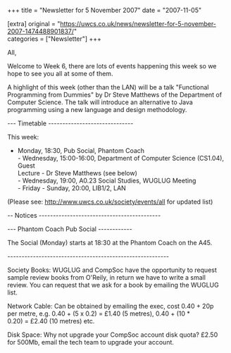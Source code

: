 +++
title = "Newsletter for 5 November 2007"
date = "2007-11-05"

[extra]
original = "https://uwcs.co.uk/news/newsletter-for-5-november-2007-1474488901837/"    
categories = ["Newsletter"]
+++

All,

Welcome to Week 6, there are lots of events happening this week so we  
hope to see you all at some of them.

A highlight of this week (other than the LAN) will be a talk "Functional  
Programming from Dummies" by Dr Steve Matthews of the Department of  
Computer Science. The talk will introduce an alternative to Java  
programming using a new language and design methodology.

\--- Timetable ------------------------------

This week:

- Monday, 18:30, Pub Social, Phantom Coach  
\- Wednesday, 15:00-16:00, Department of Computer Science (CS1.04), Guest  
Lecture - Dr Steve Matthews (see below)  
\- Wednesday, 19:00, A0.23 Social Studies, WUGLUG Meeting  
\- Friday - Sunday, 20:00, LIB1/2, LAN

(Please see: http://www.uwcs.co.uk/society/events/all for updated list)

\-- Notices -------------------------------------------

\--- Phantom Coach Pub Social ------------

The Social (Monday) starts at 18:30 at the Phantom Coach on the A45.

\---------------------------------------------------------

Society Books: WUGLUG and CompSoc have the opportunity to request  
sample review books from O'Reily, in return we have to write a small  
review. You can request that we ask for a book by emailing the WUGLUG  
list.

Network Cable: Can be obtained by emailing the exec, cost 0.40 + 20p  
per metre, e.g. 0.40 + (5 x 0.2) = £1.40 (5 metres), 0.40 + (10 \*  
0.20) = £2.40 (10 metres) etc.

Disk Space: Why not upgrade your CompSoc account disk quota? £2.50  
for 500Mb, email the tech team to upgrade your account.

